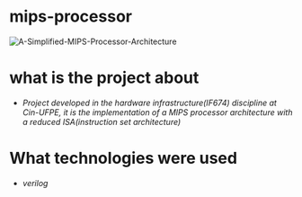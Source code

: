 # mips-processor

![A-Simplified-MIPS-Processor-Architecture](https://user-images.githubusercontent.com/72039442/204242031-1ef964a0-6d8a-423e-9545-255488ab7173.png)

# what is the project about
  - *Project developed in the hardware infrastructure(IF674) discipline at Cin-UFPE, it is the implementation of a MIPS processor architecture with a reduced ISA(instruction set architecture)*
  
# What technologies were used
  - *verilog*
